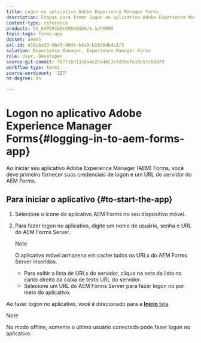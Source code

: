 ```yaml
---
title: Logon no aplicativo Adobe Experience Manager Forms
description: Etapas para fazer logon no aplicativo Adobe Experience Manager Forms.
content-type: reference
products: SG_EXPERIENCEMANAGER/6.5/FORMS
topic-tags: forms-app
docset: aem65
exl-id: d19cba33-0646-40d4-b4a3-b28d6db4a1f3
solution: Experience Manager, Experience Manager Forms
role: User, Developer
source-git-commit: f6771bd1338a4e27a48c3efd39efe18e57cb98f9
workflow-type: tm+mt
source-wordcount: '157'
ht-degree: 0%

---
```


# Logon no aplicativo Adobe Experience Manager Forms{#logging-in-to-aem-forms-app}

Ao iniciar seu aplicativo Adobe Experience Manager (AEM) Forms, você deve primeiro fornecer suas credenciais de logon e um URL do servidor do AEM Forms.

## Para iniciar o aplicativo {#to-start-the-app}

1. Selecione o ícone do aplicativo AEM Forms no seu dispositivo móvel.
1. Para fazer logon no aplicativo, digite um nome de usuário, senha e URL do AEM Forms Server.

   >[!NOTE]
   >
   >O aplicativo móvel armazena em cache todos os URLs do AEM Forms Server inseridos.
   >
   >    * Para exibir a lista de URLs do servidor, clique na seta da lista no canto direito da caixa de texto URL do servidor.
   >    * Selecione um URL do AEM Forms Server para fazer logon no por meio do aplicativo.

Ao fazer logon no aplicativo, você é direcionado para a [**Início** tela](../../forms/using/home-screen.md).

>[!NOTE]
>
>No modo offline, somente o último usuário conectado pode fazer logon no aplicativo.
